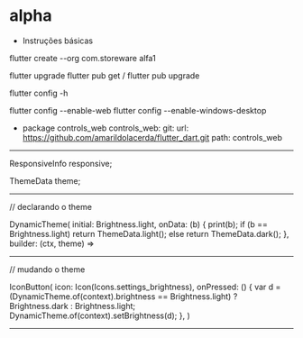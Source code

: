 # alpha



* Instruções básicas 

flutter create --org com.storeware alfa1


flutter upgrade
flutter pub get / flutter pub upgrade

flutter config -h


flutter config --enable-web
flutter config --enable-windows-desktop


* package controls_web
controls_web:
    git:
      url: https://github.com/amarildolacerda/flutter_dart.git
      path: controls_web


****************************************************************
 ResponsiveInfo responsive;

  ThemeData theme;

****************************************************************
// declarando o theme

DynamicTheme(
        initial: Brightness.light,
        onData: (b) {
          print(b);
          if (b == Brightness.light)
            return ThemeData.light();
          else
            return ThemeData.dark();
        },
        builder: (ctx, theme) =>


----------------------------------------------------------------
// mudando o theme

IconButton(
              icon: Icon(Icons.settings_brightness),
              onPressed: () {
                var d =
                    (DynamicTheme.of(context).brightness == Brightness.light)
                        ? Brightness.dark
                        : Brightness.light;
                DynamicTheme.of(context).setBrightness(d);
              },
            )

****************************************************************


